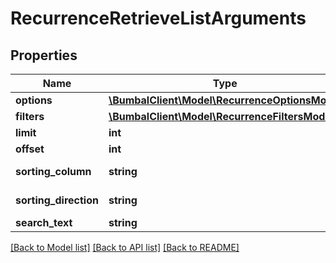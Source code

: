 # RecurrenceRetrieveListArguments

## Properties
Name | Type | Description | Notes
------------ | ------------- | ------------- | -------------
**options** | [**\BumbalClient\Model\RecurrenceOptionsModel**](RecurrenceOptionsModel.md) |  | [optional] 
**filters** | [**\BumbalClient\Model\RecurrenceFiltersModel**](RecurrenceFiltersModel.md) |  | [optional] 
**limit** | **int** |  | [optional] 
**offset** | **int** |  | [optional] 
**sorting_column** | **string** | Sorting Column | [optional] 
**sorting_direction** | **string** | Sorting Direction | [optional] 
**search_text** | **string** |  | [optional] 

[[Back to Model list]](../README.md#documentation-for-models) [[Back to API list]](../README.md#documentation-for-api-endpoints) [[Back to README]](../README.md)


